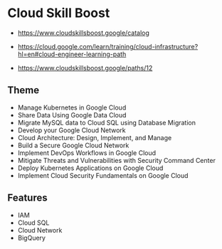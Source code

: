 # Cloud Skill Boost

- https://www.cloudskillsboost.google/catalog
- https://cloud.google.com/learn/training/cloud-infrastructure?hl=en#cloud-engineer-learning-path

- https://www.cloudskillsboost.google/paths/12

## Theme

- Manage Kubernetes in Google Cloud
- Share Data Using Google Data Cloud
- Migrate MySQL data to Cloud SQL using Database Migration
- Develop your Google Cloud Network
- Cloud Architecture: Design, Implement, and Manage
- Build a Secure Google Cloud Network
- Implement DevOps Workflows in Google Cloud
- Mitigate Threats and Vulnerabilities with Security Command Center
- Deploy Kubernetes Applications on Google Cloud
- Implement Cloud Security Fundamentals on Google Cloud

## Features

- IAM
- Cloud SQL
- Cloud Network
- BigQuery